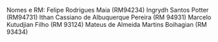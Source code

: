 Nomes e RM:
Felipe Rodrigues Maia (RM94234)
Ingrydh Santos Potter (RM94731)
Ithan Cassiano de Albuquerque Pereira (RM 94931)
Marcelo Kutudjian Filho (RM 93124)
Mateus de Almeida Martins Boihagian (RM 93434)
